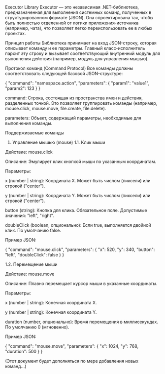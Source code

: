 ﻿Executor Library
Executor — это независимая .NET-библиотека, предназначенная для выполнения системных команд, полученных в структурированном формате (JSON). Она спроектирована так, чтобы быть полностью отделенной от логики приложения-источника (например, чата), что позволяет легко переиспользовать ее в любых проектах.

Принцип работы
Библиотека принимает на вход JSON-строку, которая описывает команду и ее параметры. Главный класс-исполнитель парсит эту строку и вызывает соответствующий внутренний модуль для выполнения действия (например, модуль для управления мышью).

Протокол команд (Command Protocol)
Все команды должны соответствовать следующей базовой JSON-структуре:

{
  "command": "namespace.action",
  "parameters": {
    "param1": "value1",
    "param2": 123
  }
}

command: Строка, состоящая из пространства имен и действия, разделенных точкой. Это позволяет группировать команды (например, mouse.click, mouse.move, file.create, file.delete).

parameters: Объект, содержащий параметры, необходимые для выполнения команды.

Поддерживаемые команды
1. Управление мышью (mouse)
1.1. Клик мыши

Действие: mouse.click

Описание: Эмулирует клик кнопкой мыши по указанным координатам.

Параметры:

x (number | string): Координата X. Может быть числом (пиксели) или строкой ("center").

y (number | string): Координата Y. Может быть числом (пиксели) или строкой ("center").

button (string): Кнопка для клика. Обязательное поле. Допустимые значения: "left", "right".

doubleClick (boolean, опционально): Если true, выполняется двойной клик. По умолчанию false.

Пример JSON:

{
  "command": "mouse.click",
  "parameters": {
    "x": 520,
    "y": 340,
    "button": "left",
    "doubleClick": false
  }
}

1.2. Перемещение мыши

Действие: mouse.move

Описание: Плавно перемещает курсор мыши в указанные координаты.

Параметры:

x (number | string): Конечная координата X.

y (number | string): Конечная координата Y.

duration (number, опционально): Время перемещения в миллисекундах. По умолчанию 0 (мгновенно).

Пример JSON:

{
  "command": "mouse.move",
  "parameters": {
    "x": 1024,
    "y": 768,
    "duration": 500
  }
}

(Этот документ будет дополняться по мере добавления новых команд...)